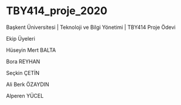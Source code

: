 # TBY414_proje_2020
Başkent Üniversitesi | Teknoloji ve Bilgi Yönetimi | TBY414 Proje Ödevi

Ekip Üyeleri

Hüseyin Mert BALTA 

Bora REYHAN 

Seçkin ÇETİN 

Ali Berk ÖZAYDIN 

Alperen YÜCEL
